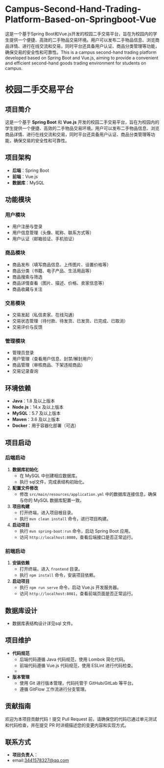 # Campus-Second-Hand-Trading-Platform-Based-on-Springboot-Vue
这是一个基于Spring Boot和Vue.js开发的校园二手交易平台，旨在为校园内的学生提供一个便捷、高效的二手物品交易环境。用户可以发布二手物品信息、浏览商品详情、进行在线交流和交易，同时平台还具备用户认证、商品分类管理等功能，确保交易的安全性和可靠性。This is a campus second-hand trading platform developed based on Spring Boot and Vue.js, aiming to provide a convenient and efficient second-hand goods trading environment for students on campus. 
# 校园二手交易平台

## 项目简介
这是一个基于 **Spring Boot** 和 **Vue.js** 开发的校园二手交易平台，旨在为校园内的学生提供一个便捷、高效的二手物品交易环境。用户可以发布二手物品信息、浏览商品详情、进行在线交流和交易，同时平台还具备用户认证、商品分类管理等功能，确保交易的安全性和可靠性。

## 项目架构
- **后端**：Spring Boot
- **前端**：Vue.js
- **数据库**：MySQL

## 功能模块
### 用户模块
- 用户注册与登录
- 用户信息管理（头像、昵称、联系方式等）
- 用户认证（邮箱验证、手机验证）

### 商品模块
- 商品发布（填写商品信息、上传图片、设置价格等）
- 商品分类（书籍、电子产品、生活用品等）
- 商品搜索与筛选
- 商品详情查看（图片、描述、价格、卖家信息等）
- 商品收藏与关注

### 交易模块
- 交易发起（私信卖家、在线沟通）
- 交易状态管理（待付款、待发货、已发货、已完成、已取消）
- 交易评价与反馈

### 管理模块
- 管理员登录
- 用户管理（查看用户信息、封禁/解封用户）
- 商品管理（审核商品、下架违规商品）
- 交易记录查询

## 环境依赖
- **Java**：1.8 及以上版本
- **Node.js**：14.x 及以上版本
- **MySQL**：5.7 及以上版本
- **Maven**：3.6 及以上版本
- **Docker**：用于容器化部署（可选）

## 项目启动
### 后端启动
1. **数据库初始化**
   - 在 MySQL 中创建相应数据库。
   - 执行 sql文件，完成表结构初始化。
2. **配置文件修改**
   - 修改 `src/main/resources/application.yml` 中的数据库连接信息，确保与你的 MySQL 数据库配置一致。
3. **项目构建**
   - 打开终端，进入项目根目录。
   - 执行 `mvn clean install` 命令，进行项目构建。
4. **启动项目**
   - 执行 `mvn spring-boot:run` 命令，启动 Spring Boot 应用。
   - 访问 `http://localhost:8080`，查看后端接口是否正常运行。

### 前端启动
1. **安装依赖**
   - 打开终端，进入 `frontend` 目录。
   - 执行 `npm install` 命令，安装项目依赖。
2. **启动项目**
   - 执行 `npm run serve` 命令，启动 Vue.js 开发服务器。
   - 访问 `http://localhost:8081`，查看前端页面是否正常运行。


## 数据库设计
- 数据库表结构设计详见sql 文件。


## 项目维护
- **代码规范**
  - 后端代码遵循 Java 代码规范，使用 Lombok 简化代码。
  - 前端代码遵循 Vue.js 代码规范，使用 ESLint 进行代码检查。
  - 
- **版本管理**
  - 使用 Git 进行版本管理，代码托管于 GitHub/GitLab 等平台。
  - 遵循 GitFlow 工作流进行分支管理。

## 贡献指南
欢迎为本项目贡献代码！提交 Pull Request 前，请确保您的代码已通过单元测试和代码检查，并在提交 PR 时详细描述您的变更内容和实现方式。

## 联系方式
- **项目负责人**：
- email:3441578327@qq.com
